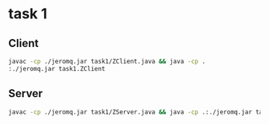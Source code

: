# task 1

## Client

```bash
javac -cp ./jeromq.jar task1/ZClient.java && java -cp .
:./jeromq.jar task1.ZClient
```

## Server

```bash
javac -cp ./jeromq.jar task1/ZServer.java && java -cp .:./jeromq.jar task1.ZServer
```
